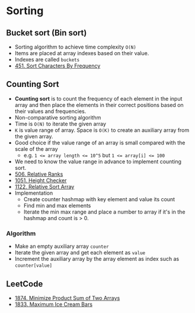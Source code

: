 # Sorting

## Bucket sort (Bin sort)

- Sorting algorithm to achieve time complexity `O(N)`
- Items are placed at array indexes based on their value.
- Indexes are called `buckets`
- [451. Sort Characters By Frequency](https://leetcode.com/problems/sort-characters-by-frequency/)

## Counting Sort

- **Counting sort** is to count the frequency of each element in the input array and then place the elements in their 
correct positions based on their values and frequencies.
- Non-comparative sorting algorithm
- Time is `O(N)` to iterate the given array
- `K` is value range of array. Space is `O(K)` to create an auxiliary array from the given array.
- Good choice if the value range of an array is small compared with the scale of the array
  - e.g. `1 <= array length <= 10^5` but `1 <= array[i] <= 100`
- We need to know the value range in advance to implement counting sort.
- [506. Relative Ranks](https://leetcode.com/problems/relative-ranks/description)
- [1051. Height Checker](https://leetcode.com/problems/height-checker/description)
- [1122. Relative Sort Array](https://leetcode.com/problems/relative-sort-array/description)
- Implementation
  - Create counter hashmap with key element and value its count
  - Find min and max elements
  - Iterate the min max range and place a number to array if it's in the hashmap and count is > 0.

### Algorithm

- Make an empty auxiliary array `counter`
- Iterate the given array and get each element as `value`
- Increment the auxiliary array by the array element as index such as `counter[value]`

## LeetCode

- [1874. Minimize Product Sum of Two Arrays](https://leetcode.com/problems/minimize-product-sum-of-two-arrays/)
- [1833. Maximum Ice Cream Bars](https://leetcode.com/problems/maximum-ice-cream-bars/description/)